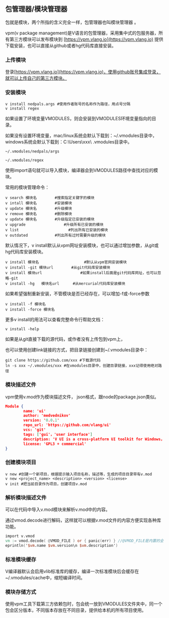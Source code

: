 ## 包管理器/模块管理器

包就是模块，两个所指的含义完全一样，包管理器也叫模块管理器 。  

vpm(v package management)是V语言的包管理器，采用集中式的包服务器，所有第三方模块可以发布模块到 [https://vpm.vlang.io](https://vpm.vlang.io) 提供下载安装，也可以直接从github或者hg代码库直接安装。

### 上传模块

登录[https://vpm.vlang.io](https://vpm.vlang.io)，使用github账号集成登录，就可以上传自己的第三方模块。

### 安装模块

```shell
v install nedpals.args #使用作者账号的名称作为路径，用点号分隔
v install regex
```

如果设置了环境变量VMODULES，则会安装到VMODULES环境变量指向的目录。

如果没有设置环境变量，mac/linux系统会默认下载到：~/.vmodules目录中，windows系统会默认下载到：C:\Users\xxx\ .vmodules目录中。

```shell
~/.vmodules/nedpals/args

~/.vmodules/regex
```

使用import语句就可以导入模块，编译器会到VMODULES路径中查找对应的模块。

常用的模块管理命令：

```shell
v search 模块名 		#搜索指定关键字的模块
v intall 模块名 		#安装模块
v update 模块名 		#升级模块
v remove 模块名 		#删除模块
v update 模块名 		#升级指定已安装的模块
v upgrade				  #升级所有已安装的模块
v list			 			#列出所有已安装的模块
v outdated			  #列出所有过时需要升级的模块
```

默认情况下，v install默认从vpm网址安装模块，也可以通过增加参数，从git或hg代码库安装模块。

```shell
v install 模块名					 #默认从vpm官网安装模块
v install -git 模块url		#从git代码库安装模块
v install 模块url					#如果install后面是git代码库网址，也可以忽略-git
v install -hg	模块名url		#从mercurial代码库安装模块
```

如果希望强制重新安装，不管模块是否已经存在，可以增加-f或-force参数

```shell
v install -f 模块名
v install -force 模块名
```

更多v install的用法可以查看完整命令行帮助文档：

```shell
v install -help
```

如果是从git直接下载的源代码，或作者没有上传包到vpm上，

也可以使用创建link链接的方式，把目录链接创建到~/.vmodules目录中：

```shell
git clone https://github.com/xxx #下载源代码
ln -s xxx ~/.vmodules/xxx #在vmodules目录中，创建目录链接，xxx记得使用绝对路径
```

### 模块描述文件

vpm使用v.mod作为模块描述文件， json格式，跟node的package.json类似。

```json
Module {
        name: 'ui'
        author: 'medvednikov'
        version: '0.0.1'
        repo_url: 'https://github.com/vlang/ui'
        vcs: 'git'
        tags: ['gui'，'user interface']
        description: 'V UI is a cross-platform UI toolkit for Windows， macOS， Linux， and soon Android， iOS and the web (JS/WASM).'
        license: 'GPL3 + commercial'
}
```

### 创建模块项目

```shell
v new #创建一个新项目，根据提示输入项目名称，描述等，生成的项目目录带有v.mod
v new <project_name> <description> <version> <license>
v init #把当前目录作为项目，创建项目v.mod
```

### 解析模块描述文件

可以在代码中导入v.mod模块来解析v.mod中的内容。

通过vmod.decode进行解码，这样就可以根据v.mod文件的内容方便实现各种库功能。

```v
import v.vmod
vm := vmod.decode( @VMOD_FILE ) or { panic(err) } //@VMOD_FILE是内置的全局变量，返回v.mod文件内容，字符串类型
eprintln('$vm.name $vm.version\n $vm.description')
```

### 标准模块缓存

V编译器默认会启用vlib标准库的缓存，编译一次标准模块后会缓存在~/.vmodules/cache中，缩短编译时间。

### 模块存储方式

使用vpm工具下载第三方依赖包时，包会统一放到VMODULES文件夹中，同一个包会区分版本，不同版本存放在不同目录，提供给本机的所有项目使用。
